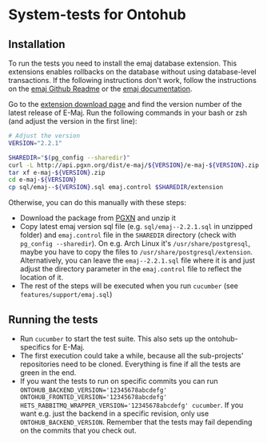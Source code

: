 # System-tests for Ontohub

## Installation

To run the tests you need to install the emaj database extension. This extensions enables rollbacks on the database without using database-level transactions.
If the following instructions don't work, follow the instructions on the [emaj Github Readme](https://github.com/beaud76/emaj) or the [emaj documentation](http://emaj.readthedocs.io/en/latest/install.html).

Go to the [extension download page](https://pgxn.org/dist/e-maj/) and find the version number of the latest release of E-Maj.
Run the following commands in your bash or zsh (and adjust the version in the first line):

```bash
# Adjust the version
VERSION="2.2.1"

SHAREDIR="$(pg_config --sharedir)"
curl -L http://api.pgxn.org/dist/e-maj/${VERSION}/e-maj-${VERSION}.zip > $TMPDIR/e-maj-${VERSION}.zip
tar xf e-maj-${VERSION}.zip
cd e-maj-${VERSION}
cp sql/emaj--${VERSION}.sql emaj.control $SHAREDIR/extension
```

Otherwise, you can do this manually with these steps:

* Download the package from [PGXN](https://pgxn.org/dist/e-maj/) and unzip it
* Copy latest emaj version sql file (e.g. `sql/emaj--2.2.1.sql` in unzipped folder) and `emaj.control` file in the `SHAREDIR` directory (check with `pg_config --sharedir`). On e.g. Arch Linux it's `/usr/share/postgresql`, maybe you have to copy the files to `/usr/share/postgresql/extension`. Alternatively, you can leave the `emaj--2.2.1.sql` file where it is and just adjust the directory parameter in the `emaj.control` file to reflect the location of it.
* The rest of the steps will be executed when you run `cucumber` (see `features/support/emaj.sql`)

## Running the tests
* Run `cucumber` to start the test suite. This also sets up the ontohub-specifics for E-Maj.
* The first execution could take a while, because all the sub-projects' repositories need to be cloned. Everything is fine if all the tests are green in the end.
* If you want the tests to run on specific commits you can run `ONTOHUB_BACKEND_VERSION='12345678abcdefg' ONTOHUB_FRONTED_VERSION='12345678abcdefg' HETS_RABBITMQ_WRAPPER_VERSION='12345678abcdefg' cucumber`. If you want e.g. just the backend in a specific revision, only use `ONTOHUB_BACKEND_VERSION`. Remember that the tests may fail depending on the commits that you check out.
